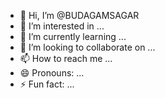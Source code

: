 - 👋 Hi, I’m @BUDAGAMSAGAR
- 👀 I’m interested in ...
- 🌱 I’m currently learning ...
- 💞️ I’m looking to collaborate on ...
- 📫 How to reach me ...
- 😄 Pronouns: ...
- ⚡ Fun fact: ...

<!---
BUDAGAMSAGAR/BUDAGAMSAGAR is a ✨ special ✨ repository because its `README.md` (this file) appears on your GitHub profile.
You can click the Preview link to take a look at your changes.
--->
